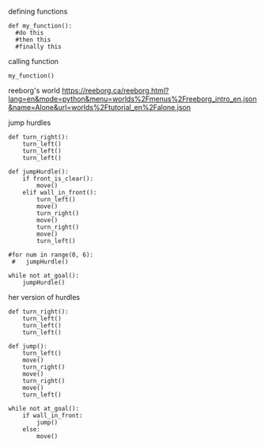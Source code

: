 defining functions

```
def my_function():
  #do this
  #then this
  #finally this
```

calling function

```
my_function()
```

reeborg's world
https://reeborg.ca/reeborg.html?lang=en&mode=python&menu=worlds%2Fmenus%2Freeborg_intro_en.json&name=Alone&url=worlds%2Ftutorial_en%2Falone.json

jump hurdles

```
def turn_right():
    turn_left()
    turn_left()
    turn_left()

def jumpHurdle():
    if front_is_clear():
        move()
    elif wall_in_front():
        turn_left()
        move()
        turn_right()
        move()
        turn_right()
        move()
        turn_left()

#for num in range(0, 6):
 #   jumpHurdle()

while not at_goal():
    jumpHurdle()
```

her version of hurdles

```
def turn_right():
    turn_left()
    turn_left()
    turn_left()

def jump():
    turn_left()
    move()
    turn_right()
    move()
    turn_right()
    move()
    turn_left()

while not at_goal():
    if wall_in_front:
        jump()
    else:
        move()
```

